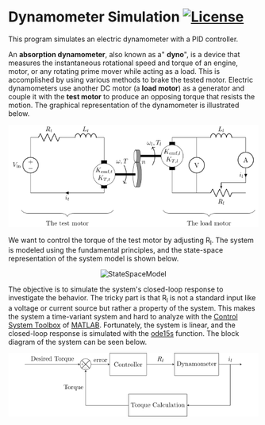 # Dynamometer Simulation [![License](https://img.shields.io/github/license/sinaatalay/DynamometerSimulation.svg)](https://github.com/sinaatalay/DynamometerSimulation/blob/main/LICENSE)
This program simulates an electric dynamometer with a PID controller.

An **absorption dynamometer**, also known as a" **dyno**", is a device that measures the instantaneous rotational speed and torque of an engine, motor, or any rotating prime mover while acting as a load. This is accomplished by using various methods to brake the tested motor. Electric dynamometers use another DC motor (a **load motor**) as a generator and couple it with the **test motor** to produce an opposing torque that resists the motion. The graphical representation of the dynamometer is illustrated below.

<p align="center">
  <img src="https://github.com/sinaatalay/DynamometerSimulation/blob/main/figures/Schematic.png?raw=true" alt="Schematic"/>
</p>

We want to control the torque of the test motor by adjusting R<sub>l</sub>. The system is modeled using the fundamental principles, and the state-space representation of the system model is shown below.

<p align="center">
  <img src="https://latex.codecogs.com/svg.image?%5Cinline%20%5Chuge%20%5Cleft%5Clbrack%20%5Cbegin%7Bmatrix%7D%20%5Cdot%7Bi_t%20%7D%20%5C%5C%20%5Cdot%7B%5Comega%7D%20%5C%5C%20%5Cdot%7Bi_l%20%7D%20%20%5Cend%7Bmatrix%7D%5Cright%5Crbrack%20=%5Cleft%5Clbrack%20%5Cbegin%7Bmatrix%7D%20%5Cfrac%7B%7B-R%7D_t%20%7D%7BL_t%20%7D%20&%20%5Cfrac%7B%7B-K%7D_%7B%5Ctext%7Bemf%7D,t%7D%20%7D%7BL_t%20%7D%20&%200%5C%5C%20%5Cfrac%7BK_%7BT,t%7D%20%7D%7BI%7D%20&%20%5Cfrac%7B-c%7D%7BI%7D%20&%20%5Cfrac%7B-%7BnK%7D_%7BT,l%7D%20%7D%7BI%7D%5C%5C%200%20&%20%5Cfrac%7B%7BnK%7D_%7B%5Ctext%7Bemf%7D,l%7D%20%7D%7BL_l%20%7D%20&%20%5Cfrac%7B%7B-R%7D_l(t)%20%7D%7BL_l%20%7D%20%5Cend%7Bmatrix%7D%5Cright%5Crbrack%20%5Cleft%5Clbrack%20%5Cbegin%7Bmatrix%7D%20i_t%20%5C%5C%20%5Comega%20%5C%5C%20i_l%20%20%5Cend%7Bmatrix%7D%5Cright%5Crbrack%20&plus;%5Cleft%5Clbrack%20%5Cbegin%7Bmatrix%7D%20%5Cfrac%7B1%7D%7BL_t%20%7D%5C%5C%200%5C%5C%200%20%5Cend%7Bmatrix%7D%5Cright%5Crbrack%20%5Cleft%5Clbrack%20%5Cbegin%7Bmatrix%7D%20V_%7B%5Ctext%7Bin%7D%7D%20%20%5Cend%7Bmatrix%7D%5Cright%5Crbrack" alt="StateSpaceModel"/>
</p>

The objective is to simulate the system's closed-loop response to investigate the behavior. The tricky part is that R<sub>l</sub> is not a standard input like a voltage or current source but rather a property of the system. This makes the system a time-variant system and hard to analyze with the [Control System Toolbox](https://www.mathworks.com/products/control.html) of [MATLAB](https://www.mathworks.com/products/matlab.html). Fortunately, the system is linear, and the closed-loop response is simulated with the [ode15s](https://www.mathworks.com/help/matlab/ref/ode15s.html) function. The block diagram of the system can be seen below.

<p align="center">
  <img src="https://github.com/sinaatalay/DynamometerSimulation/blob/main/figures/BlockDiagram.png?raw=true" alt="BlockDiagram"/>
</p>
